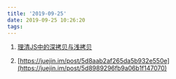 ```yaml
---
title: '2019-09-25'
date: 2019-09-25 10:26:20
tags:
---
```


1. [理清JS中的深拷贝与浅拷贝](https://juejin.im/post/5d8aab2af265da5b932e550e)

2. [https://juejin.im/post/5d8aab2af265da5b932e550e](https://juejin.im/post/5d8989296fb9a06b1f147070)